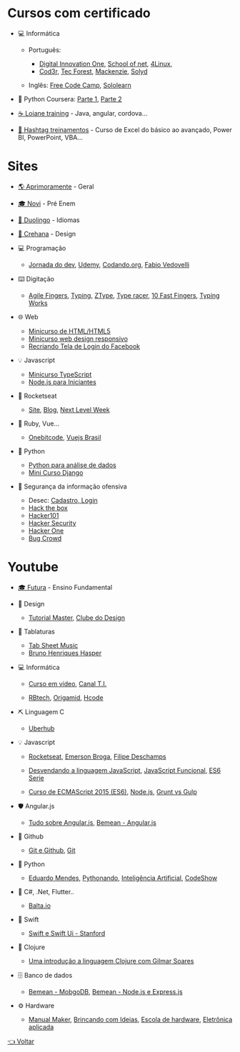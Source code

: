 # Cursos com certificado

- 💻 Informática

  - Português: 
    - [Digital Innovation One](https://digitalinnovation.one),
    [School of net](https://www.schoolofnet.com/cursos/gratuitos),
    [4Linux](https://4linux.com.br/cursos-gratis),
    - [Cod3r](https://www.cod3r.com.br/collections?category=cursos-gratuitos),
    [Tec Forest](https://www.tecforest.com.br/category/cursos),
    [Mackenzie](https://eadcursoslivres.mackenzie.br/index.php),
    [Solyd](https://solyd.com.br/treinamentos)

  - Inglês: 
    [Free Code Camp](https://www.freecodecamp.org/learn),
    [Sololearn](https://www.sololearn.com)
    
- 🐍 Python Coursera: 
    [Parte 1](https://www.coursera.org/learn/ciencia-computacao-python-conceitos), 
    [Parte 2](https://www.coursera.org/learn/ciencia-computacao-python-conceitos-2)

- [☕ Loiane training](https://loiane.training) - Java, angular, cordova...

- [🐸 Hashtag treinamentos](https://www.hashtagtreinamentos.com/) - Curso de Excel do básico ao avançado, Power BI, PowerPoint, VBA...

# Sites

- [🌎 Aprimoramente](https://aprimoramente.com/areas/gratuitos/online) - Geral

- [🎓 Novi](www.novienem.com.br) - Pré Enem

- [💬 Duolingo](https://pt.duolingo.com) - Idiomas

- [🎨 Crehana](https://www.crehana.com/br/cursos-gratis) - Design

- 💻 Programação
  
  - [Jornada do dev](https://jornadadodev.com.br/cursos),
  [Udemy](https://www.udemy.com/courses/it-and-software/?price=price-free&sort=popularity),
  [Codando.org](https://codando.org/material-gratuito),
  [Fabio Vedovelli](https://classes.vedovelli.com.br/courses)
  
- ⌨️ Digitação

  - [Agile Fingers](https://agilefingers.com/pt),
    [Typing](https://www.typing.com/br),
    [ZType](https://zty.pe),
    [Type racer](https://play.typeracer.com),
    [10 Fast Fingers](https://10fastfingers.com/typing-test/portuguese),
    [Typing Works](https://typing.works)

- 🌐 Web

  - [Minicurso de HTML/HTML5](https://www.youtube.com/watch?v=DGeFqagZULA&list=PLEyt1MvK3exQvhz6hFo-66fXbpHY6BGrJ&index=2&t=0s)
  - [Minicurso web design responsivo](https://www.youtube.com/playlist?list=PLZTjHbp2Y782r6cqjm5JU91_sgPxM19k-)
  - [Recriando Tela de Login do Facebook](https://bugnocod.wordpress.com/recriando-tela-login-facebook/?fbclid=IwAR1n_ivx935GS9vAadbqkDWYB8K_F6i7uq2xQaMBEpoyzvVS3RTUCqpw7BI)

- 💡 Javascript

  - [Minicurso TypeScript](https://willianjusten.com.br/mini-curso-gratuito-de-typescript/)
  - [Node.js para Iniciantes](https://treinamento.nodebr.org)

- 🚀 Rocketseat
  
  - [Site](https://rocketseat.com.br),
  [Blog](https://blog.rocketseat.com.br),
  [Next Level Week](https://nextlevelweek.com)
  
- 💎 Ruby, Vue...

  - [Onebitcode](https://onebitcode.com/cursos),
  [Vuejs Brasil](http://www.vuejs-brasil.com.br)
  
- 🐍 Python

  - [Python para análise de dados](https://geracaoanalitica.com.br)
  - [Mini Curso Django](https://lp.treinaweb.com.br/python?fbclid=IwAR0h-VEvT7OZCHywGjk_Gb9TdJWy4RvRoylIhQZd8gyrhjKTE1Bz1AnQJQI#receber)

- 🔐 Segurança da informação ofensiva
  
  - Desec: [Cadastro, ](https://desecsecurity.com/curso/curso-pentest-gratuito)[Login](https://desecsecurity.com/academy/login)
  - [Hack the box](https://www.hackthebox.eu)  
  - [Hacker101](https://www.hacker101.com)
  - [Hacker Security](capturetheflag.com.br)
  - [Hacker One](https://www.hackerone.com)
  - [Bug Crowd](https://www.bugcrowd.com/try-bugcrowd)

# Youtube

- [🎓 Futura](https://www.youtube.com/c/CanalfuturaOrgBr) - Ensino Fundamental

- 🎨 Design
  - [Tutorial Master](https://www.youtube.com/channel/UC64cfFXE8DXSwDyOekJBDmw), [Clube do Design](https://www.youtube.com/c/ClubedoDesign)
  
- 🎵 Tablaturas 

  - [Tab Sheet Music](https://www.youtube.com/c/TabSheetMusic)
  - [Bruno Henriques Hasper](https://www.youtube.com/playlist?list=PLg4tPBTePKk2VtqY7_fBoHEHpizYKxb1K)
  
- 💻 Informática

  - [Curso em vídeo](https://www.youtube.com/user/cursosemvideo),
  [Canal T.I.](https://www.youtube.com/c/CanalTIoficial)
  
  - [RBtech](https://www.youtube.com/c/RBTechinfo),
  [Origamid](https://www.youtube.com/c/Origamid), 
  [Hcode](https://www.youtube.com/c/HcodeBrasil)
  
- ⛏️ Linguagem C

  - [Uberhub](https://www.youtube.com/channel/UCwiPDmAwR6tQancfkGVSt1Q)
  
- 💡 Javascript

  - [Rocketseat](https://www.youtube.com/channel/UCSfwM5u0Kce6Cce8_S72olg),
  [Emerson Broga](https://www.youtube.com/channel/UC29n3f6JhwqtD-kCJi_BwoA), 
  [Filipe Deschamps](https://www.youtube.com/channel/UCU5JicSrEM5A63jkJ2QvGYw)
  
  - [Desvendando a linguagem JavaScript](https://www.youtube.com/playlist?list=PLQCmSnNFVYnT1-oeDOSBnt164802rkegc),
  [JavaScript Funcional](https://www.youtube.com/playlist?list=PL77JVjKTJT2iAlBJX3buyljqzfoR9nV_R),
  [ES6 Serie](https://www.youtube.com/playlist?list=PL77JVjKTJT2gS3pkXAamNG2EakHA53HcS)
  
  - [Curso de ECMAScript 2015 (ES6)](https://www.youtube.com/playlist?list=PLDm7BSK-M5Yk30T65F5yeuCcStOQBPKq2),
  [Node.js](https://www.youtube.com/playlist?list=PLQCmSnNFVYnTFo60Bt972f8HA4Td7WKwq),
  [Grunt vs Gulp](https://www.youtube.com/playlist?list=PLQCmSnNFVYnTkUx1tVVPumohXVMDwfQcV)
  
- 🛡️ Angular.js

  - [Tudo sobre Angular.js](https://www.youtube.com/playlist?list=PLQCmSnNFVYnTD5p2fR4EXmtlR6jQJMbPb),
  [Bemean - Angular.js](https://www.youtube.com/playlist?list=PL77JVjKTJT2hfviaP9JV_ZyJWSD4je7Df)
  
- 🐙 Github

  - [Git e Github](https://www.youtube.com/playlist?list=PL77JVjKTJT2h4aACrIx1ECmr8h9esjh16),
  [Git](https://www.youtube.com/playlist?list=PLQCmSnNFVYnRdgxOC_ufH58NxlmM6VYd1)
  
- 🐍 Python

  - [Eduardo Mendes](https://www.youtube.com/user/mendesesduardo),
  [Pythonando](https://www.youtube.com/channel/UCDqfUwybgEA9Hg3P32G4Uaw/videos),
  [Inteligência Artificial](https://www.youtube.com/playlist?list=PLMdYygf53DP7YZiFUtGTWJJlvynRyrna-),
  [CodeShow](https://www.youtube.com/user/brunovegan)
  
- 🔮 C#, .Net, Flutter..

  - [Balta.io](https://www.youtube.com/channel/UCgnACLvM9O5lfm9ZBh_d3cg)
  
- 📱 Swift

  - [Swift e Swift Ui - Stanford](https://www.youtube.com/playlist?list=PLMdYygf53DP46rneFgJ7Ab6fJPcMvr8gC)
  
- 🐫 Clojure

  - [Uma introdução a linguagem Clojure com Gilmar Soares](https://www.youtube.com/watch?v=SBtEou4qBzw)
  
- 🗄 Banco de dados

  - [Bemean - MobgoDB](https://www.youtube.com/playlist?list=PL77JVjKTJT2gXHb9FEokJsPEcoOmyF1pY),
  [Bemean - Node.js e Express.js](https://www.youtube.com/playlist?list=PL77JVjKTJT2hP_lxL88oDo2rJvOskpGfJ)
  
- ⚙ Hardware

  - [Manual Maker](https://www.youtube.com/playlist?list=PLYjrJH3e_wDNLUTN32WittrpBxeleEqNpv),
  [Brincando com Ideias](https://www.youtube.com/channel/UCcGk83PAQ5aGR7IVlD_cBaw),
  [Escola de hardware](https://www.youtube.com/playlist?list=PLB3bkcT5ue2gQdII6KKwhloyl2AvtSWL9),
  [Eletrônica aplicada](https://www.youtube.com/c/AmoraVidas)

[👈 Voltar](../README.md)
